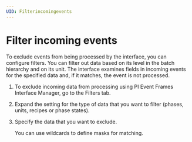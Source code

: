 ```yaml
---
UID: Filterincomingevents
---
```


# Filter incoming events

To exclude events from being processed by the interface, you can configure filters.
You can filter out data based on its level in the batch hierarchy and on its unit. The interface examines fields in incoming events for the specified data and, if it matches, the event is not processed.

1. 	To exclude incoming data from processing using PI Event Frames Interface Manager, go to the Filters tab.
2. 	Expand the setting for the type of data that you want to filter (phases, units, recipes or phase states).
3. 	Specify the data that you want to exclude.

    You can use wildcards to define masks for matching.
